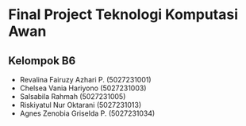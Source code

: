 # Final Project Teknologi Komputasi Awan
## Kelompok B6
- Revalina Fairuzy Azhari P. (5027231001)
- Chelsea Vania Hariyono (5027231003)
- Salsabila Rahmah (5027231005)
- Riskiyatul Nur Oktarani (5027231013)
- Agnes Zenobia Griselda P. (5027231034)

